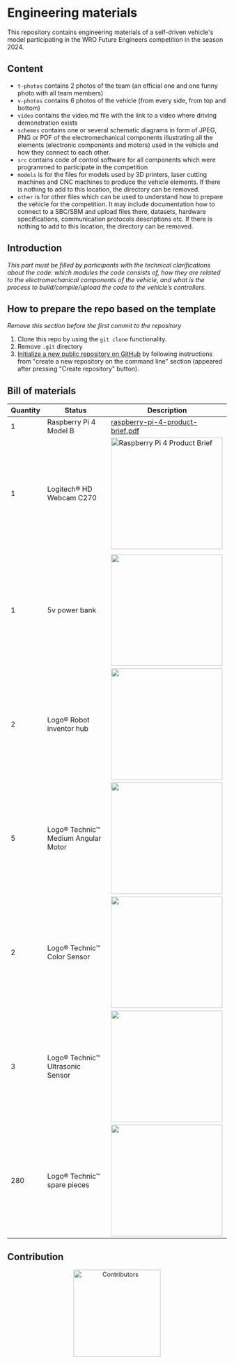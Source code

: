 Engineering materials
====

This repository contains engineering materials of a self-driven vehicle's model participating in the WRO Future Engineers competition in the season 2024.

## Content

* `t-photos` contains 2 photos of the team (an official one and one funny photo with all team members)
* `v-photos` contains 6 photos of the vehicle (from every side, from top and bottom)
* `video` contains the video.md file with the link to a video where driving demonstration exists
* `schemes` contains one or several schematic diagrams in form of JPEG, PNG or PDF of the electromechanical components illustrating all the elements (electronic components and motors) used in the vehicle and how they connect to each other.
* `src` contains code of control software for all components which were programmed to participate in the competition
* `models` is for the files for models used by 3D printers, laser cutting machines and CNC machines to produce the vehicle elements. If there is nothing to add to this location, the directory can be removed.
* `other` is for other files which can be used to understand how to prepare the vehicle for the competition. It may include documentation how to connect to a SBC/SBM and upload files there, datasets, hardware specifications, communication protocols descriptions etc. If there is nothing to add to this location, the directory can be removed.

## Introduction

_This part must be filled by participants with the technical clarifications about the code: which modules the code consists of, how they are related to the electromechanical components of the vehicle, and what is the process to build/compile/upload the code to the vehicle’s controllers._

## How to prepare the repo based on the template

_Remove this section before the first commit to the repository_

1. Clone this repo by using the `git clone` functionality.
2. Remove `.git` directory
3. [Initialize a new public repository on GitHub](https://github.com/new) by following instructions from "create a new repository on the command line" section (appeared after pressing "Create repository" button).


## Bill of materials

| Quantity         | Status                                                       | Description                                             |
| -----------------| ------------------------------------------------------------ | ------------------------------------------------------- |
| 1                | Raspberry Pi 4 Model B                                       | [raspberry-pi-4-product-brief.pdf](https://github.com/user-attachments/files/15571399/raspberry-pi-4-product-brief.pdf)                             |
| 1                | Logitech® HD Webcam C270                                     | <img src="https://user-images.githubusercontent.com/25759564/67250038-b1c22e00-f41e-11e9-82d2-bbb17526310b.jpg" width=256 alt="Raspberry Pi 4 Product Brief">
                           |
| 1                | 5v power bank                                                | <img src="https://user-images.githubusercontent.com/25759564/67250038-b1c22e00-f41e-11e9-82d2-bbb17526310b.jpg" width=256> |
| 2                | Logo® Robot inventor hub                                     | <img src="https://user-images.githubusercontent.com/25759564/67250038-b1c22e00-f41e-11e9-82d2-bbb17526310b.jpg" width=256>                       |
| 5                | Logo® Technic™ Medium Angular Motor                          | <img src="https://user-images.githubusercontent.com/25759564/67250038-b1c22e00-f41e-11e9-82d2-bbb17526310b.jpg" width=256> |
| 2                | Logo® Technic™ Color Sensor                                  | <img src="https://user-images.githubusercontent.com/25759564/67250038-b1c22e00-f41e-11e9-82d2-bbb17526310b.jpg" width=256>                      |
| 3                | Logo® Technic™ Ultrasonic Sensor                             | <img src="https://user-images.githubusercontent.com/25759564/67250038-b1c22e00-f41e-11e9-82d2-bbb17526310b.jpg" width=256>                          |
| 280              | Logo® Technic™ spare pieces                                  | <img src="https://user-images.githubusercontent.com/25759564/67250038-b1c22e00-f41e-11e9-82d2-bbb17526310b.jpg" width=256>                          |

## Contribution
<p align="center">
  <a href="https://github.com/DexterTaha/WRO-2024-FUTURE-ENGINEERS/graphs/contributors">
    <img src="https://contrib.rocks/image?repo=DexterTaha/WRO-2024-FUTURE-ENGINEERS" alt="Contributors" width="200"/>
  </a>
</p>
